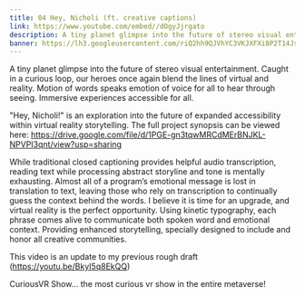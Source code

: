 ```yaml
---
title: 04 Hey, Nicholi (ft. creative captions)
link: https://www.youtube.com/embed//dOgyJjrgato
description: A tiny planet glimpse into the future of stereo visual entertainment.
banner: https://lh3.googleusercontent.com/riQ2hh9QJVhYC3VKJXFXi8P2T14JsKx5HrUUfbFpSqA3mhkG9YzONTBbeVDt4H9DPAZ8o9pIfDU0-KOYuiaJPaJO2ugpXZhis4q1z8ZO1zMRPJJ5AEHD4fov2obpwSuig_W3xebmVw=w2400
---
```

A tiny planet glimpse into the future of stereo visual entertainment.
Caught in a curious loop, our heroes once again blend the lines of virtual and reality.
Motion of words speaks emotion of voice for all to hear through seeing.
Immersive experiences accessible for all.

"Hey, Nicholi!" is an exploration into the future of expanded accessibility within virtual reality storytelling. The full project synopsis can be viewed here: https://drive.google.com/file/d/1PGE-gn3tqwMRCdMErBNJKL-NPVPI3qnt/view?usp=sharing

While traditional closed captioning provides helpful audio transcription, reading text while processing abstract storyline and tone is mentally exhausting. Almost all of a program’s emotional message is lost in translation to text, leaving those who rely on transcription to continually guess the context behind the words. I believe it is time for an upgrade, and virtual reality is the perfect opportunity. Using kinetic typography, each phrase comes alive to communicate both spoken word and emotional context. Providing enhanced storytelling, specially designed to include and honor all creative communities.

This video is an update to my previous rough draft (https://youtu.be/BkyI5q8EkQQ)

CuriousVR Show... the most curious vr show in the entire metaverse!